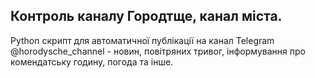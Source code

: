 ## Контроль каналу Городтще, канал міста.

Python скрипт для автоматичної публікації на канал Telegram @horodysche_channel - новин, повітряних тривог, інформування про комендатську годину, погода та інше.